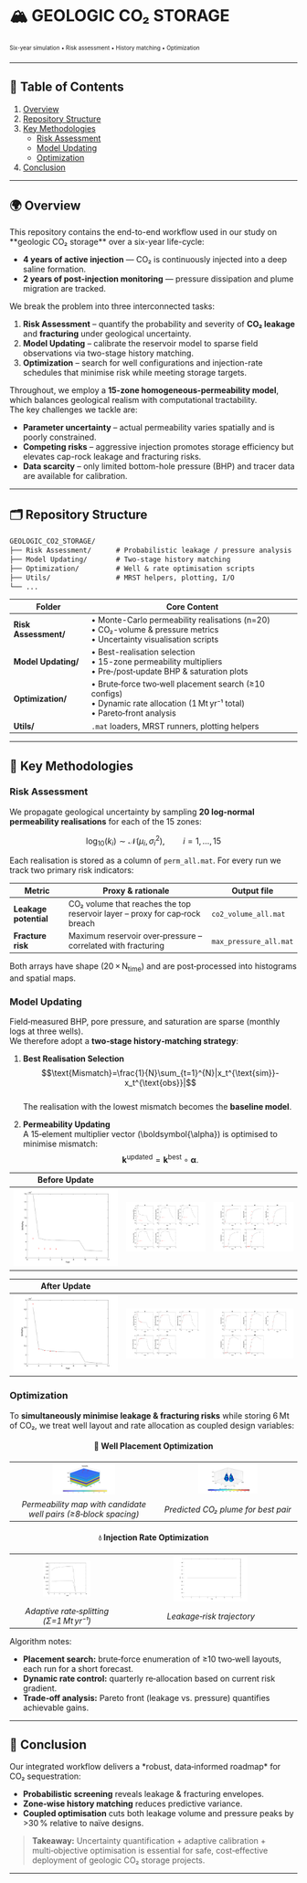 
# 🏔️ GEOLOGIC CO₂ STORAGE  
<sub><sup>Six-year simulation • Risk assessment • History matching • Optimization</sup></sub>



---

## 📑 Table of Contents
1. [Overview](#overview)
2. [Repository Structure](#repository-structure)
3. [Key Methodologies](#key-methodologies)
   - [Risk Assessment](#risk-assessment)
   - [Model Updating](#model-updating)
   - [Optimization](#optimization)
4. [Conclusion](#conclusion)

---

<h2 id="overview">🌍 Overview</h2>
This repository contains the end-to-end workflow used in our study  
on **geologic CO₂ storage** over a six-year life-cycle:

* **4 years of active injection** — CO₂ is continuously injected into a deep saline formation.  
* **2 years of post-injection monitoring** — pressure dissipation and plume migration are tracked.

We break the problem into three interconnected tasks:

1. **Risk Assessment** – quantify the probability and severity of **CO₂ leakage** and **fracturing** under geological uncertainty.  
2. **Model Updating** – calibrate the reservoir model to sparse field observations via two-stage history matching.  
3. **Optimization** – search for well configurations and injection-rate schedules that minimise risk while meeting storage targets.

Throughout, we employ a **15-zone homogeneous‐permeability model**, which balances geological realism with computational tractability.  
The key challenges we tackle are:

* **Parameter uncertainty** – actual permeability varies spatially and is poorly constrained.  
* **Competing risks** – aggressive injection promotes storage efficiency but elevates cap-rock leakage and fracturing risks.  
* **Data scarcity** – only limited bottom-hole pressure (BHP) and tracer data are available for calibration.

---

<h2 id="repository-structure">🗂️ Repository Structure</h2>

```text
GEOLOGIC_CO2_STORAGE/
├── Risk Assessment/      # Probabilistic leakage / pressure analysis
├── Model Updating/       # Two-stage history matching
├── Optimization/         # Well & rate optimisation scripts
├── Utils/                # MRST helpers, plotting, I/O
└── ...
```

| Folder | Core Content |
|--------|--------------|
| **Risk Assessment/** | • Monte-Carlo permeability realisations (n=20)<br>• CO₂-volume & pressure metrics<br>• Uncertainty visualisation scripts |
| **Model Updating/**  | • Best-realisation selection<br>• 15-zone permeability multipliers<br>• Pre‑/post‑update BHP & saturation plots |
| **Optimization/**    | • Brute‑force two‑well placement search (≥10 configs)<br>• Dynamic rate allocation (1 Mt yr⁻¹ total)<br>• Pareto‑front analysis |
| **Utils/**           | `.mat` loaders, MRST runners, plotting helpers |

---

<h2 id="key-methodologies">🔬 Key Methodologies</h2>

### Risk Assessment
We propagate geological uncertainty by sampling **20 log‑normal permeability realisations** for each of the 15 zones:

$$
\log_{10}(k_i) \sim \mathcal{N}(\mu_i,\sigma_i^2),\qquad i=1,\dots,15
$$

Each realisation is stored as a column of `perm_all.mat`. For every run we track two primary risk indicators:

| Metric | Proxy & rationale | Output file |
|--------|------------------|-------------|
| **Leakage potential** | CO₂ volume that reaches the top reservoir layer – proxy for cap‑rock breach | `co2_volume_all.mat` |
| **Fracture risk** | Maximum reservoir over‑pressure – correlated with fracturing | `max_pressure_all.mat` |

Both arrays have shape (20 × N<sub>time</sub>) and are post‑processed into histograms and spatial maps.

### Model Updating
Field‑measured BHP, pore pressure, and saturation are sparse (monthly logs at three wells).  
We therefore adopt a **two‑stage history‑matching strategy**:

1. **Best Realisation Selection**  
   $$\text{Mismatch}=\frac{1}{N}\sum_{t=1}^{N}|x_t^{\text{sim}}-x_t^{\text{obs}}|$$  
   The realisation with the lowest mismatch becomes the **baseline model**.

2. **Permeability Updating**  
   A 15‑element multiplier vector \(\boldsymbol{\alpha}\) is optimised to minimise mismatch:  
   $$\mathbf{k}^{\text{updated}} = \mathbf{k}^{\text{best}} \circ \boldsymbol{\alpha}.$$

<div align="center">

| **Before Update** | | |
|:--:|:--:|:--:|
| ![](resources/before/update_BHP_beforeupdate.png) | ![](resources/before/update_PWell_beforeupdate.png) | ![](resources/before/update_SWell_beforeupdate.png) |

| **After Update** | | |
|:--:|:--:|:--:|
| ![](resources/after/update_BHP_4.png) | ![](resources/after/update_PWell_4.png) | ![](resources/after/update_SWell_4.png) |

</div>

### Optimization
To **simultaneously minimise leakage & fracturing risks** while storing 6 Mt of CO₂, we treat well layout and rate allocation as coupled design variables:

<div align="center">

#### 🚩 Well Placement Optimization
<table>
  <tr>
    <td align="center"><img src="resources/optima/perm_udLocation_map_1.png" width="45%"></td>
    <td align="center"><img src="resources/optima/plume_udLocation_1.png" width="45%"></td>
  </tr>
  <tr>
    <td align="center"><em>Permeability map with candidate well pairs (≥8‑block spacing)</em></td>
    <td align="center"><em>Predicted CO₂ plume for best pair</em></td>
  </tr>
</table>

#### 💧 Injection Rate Optimization
<table>
  <tr>
    <td align="center"><img src="resources/untitled%20folder/Rate.png" width="45%"></td>
    <td align="center"><img src="resources/untitled%20folder/CO2_leakage%20.png" width="45%"></td>
  </tr>
  <tr>
    <td align="center"><em>Adaptive rate‑splitting (Σ=1 Mt yr⁻¹)</em></td>
    <td align="center"><em>Leakage‑risk trajectory</em></td>
  </tr>
</table>

</div>

Algorithm notes:

* **Placement search:** brute‑force enumeration of ≥10 two‑well layouts, each run for a short forecast.  
* **Dynamic rate control:** quarterly re‑allocation based on current risk gradient.  
* **Trade‑off analysis:** Pareto front (leakage vs. pressure) quantifies achievable gains.

---

<h2 id ="conclusion">🏁 Conclusion</h2>
Our integrated workflow delivers a *robust, data‑informed roadmap* for CO₂ sequestration:

* **Probabilistic screening** reveals leakage & fracturing envelopes.  
* **Zone‑wise history matching** reduces predictive variance.  
* **Coupled optimisation** cuts both leakage volume and pressure peaks by >30 % relative to naïve designs.

> **Takeaway:** Uncertainty quantification + adaptive calibration + multi‑objective optimisation is essential for safe, cost‑effective deployment of geologic CO₂ storage projects.

---

